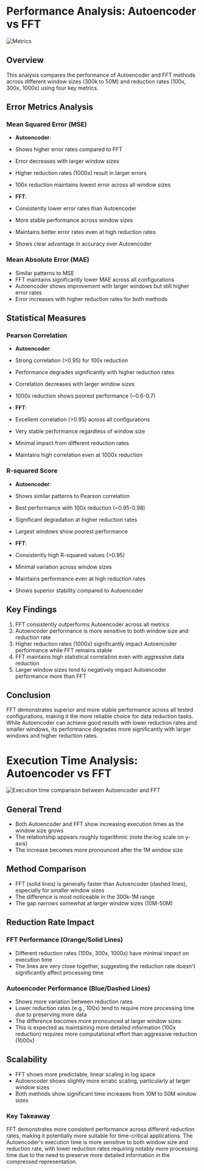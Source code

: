 # Performance Analysis: Autoencoder vs FFT

![Metrics](https://github.com/user-attachments/assets/573a7eb5-a7ce-4661-866c-b1fc5e7d1f86)

## Overview
This analysis compares the performance of Autoencoder and FFT methods across different window sizes (300k to 50M) and reduction rates (100x, 300x, 1000x) using four key metrics.

## Error Metrics Analysis

### Mean Squared Error (MSE)
- **Autoencoder**:
 - Shows higher error rates compared to FFT
 - Error decreases with larger window sizes
 - Higher reduction rates (1000x) result in larger errors
 - 100x reduction maintains lowest error across all window sizes

- **FFT**:
 - Consistently lower error rates than Autoencoder
 - More stable performance across window sizes
 - Maintains better error rates even at high reduction rates
 - Shows clear advantage in accuracy over Autoencoder

### Mean Absolute Error (MAE)
- Similar patterns to MSE
- FFT maintains significantly lower MAE across all configurations
- Autoencoder shows improvement with larger windows but still higher error rates
- Error increases with higher reduction rates for both methods

## Statistical Measures

### Pearson Correlation
- **Autoencoder**:
 - Strong correlation (>0.95) for 100x reduction
 - Performance degrades significantly with higher reduction rates
 - Correlation decreases with larger window sizes
 - 1000x reduction shows poorest performance (~0.6-0.7)

- **FFT**:
 - Excellent correlation (>0.95) across all configurations
 - Very stable performance regardless of window size
 - Minimal impact from different reduction rates
 - Maintains high correlation even at 1000x reduction

### R-squared Score
- **Autoencoder**:
 - Shows similar patterns to Pearson correlation
 - Best performance with 100x reduction (~0.95-0.98)
 - Significant degradation at higher reduction rates
 - Largest windows show poorest performance

- **FFT**:
 - Consistently high R-squared values (>0.95)
 - Minimal variation across window sizes
 - Maintains performance even at high reduction rates
 - Shows superior stability compared to Autoencoder

## Key Findings
1. FFT consistently outperforms Autoencoder across all metrics
2. Autoencoder performance is more sensitive to both window size and reduction rate
3. Higher reduction rates (1000x) significantly impact Autoencoder performance while FFT remains stable
4. FFT maintains high statistical correlation even with aggressive data reduction
5. Larger window sizes tend to negatively impact Autoencoder performance more than FFT

## Conclusion
FFT demonstrates superior and more stable performance across all tested configurations, making it the more reliable choice for data reduction tasks. While Autoencoder can achieve good results with lower reduction rates and smaller windows, its performance degrades more significantly with larger windows and higher reduction rates.

# Execution Time Analysis: Autoencoder vs FFT

![Execution time comparison between Autoencoder and FFT](https://github.com/user-attachments/assets/1c783bd4-5998-49f1-ba42-aefb59885c04)

## General Trend
- Both Autoencoder and FFT show increasing execution times as the window size grows
- The relationship appears roughly logarithmic (note the log scale on y-axis)
- The increase becomes more pronounced after the 1M window size

## Method Comparison
- FFT (solid lines) is generally faster than Autoencoder (dashed lines), especially for smaller window sizes
- The difference is most noticeable in the 300k-1M range
- The gap narrows somewhat at larger window sizes (10M-50M)

## Reduction Rate Impact

### FFT Performance (Orange/Solid Lines)
- Different reduction rates (100x, 300x, 1000x) have minimal impact on execution time
- The lines are very close together, suggesting the reduction rate doesn't significantly affect processing time

### Autoencoder Performance (Blue/Dashed Lines)
- Shows more variation between reduction rates
- Lower reduction rates (e.g., 100x) tend to require more processing time due to preserving more data
- The difference becomes more pronounced at larger window sizes
- This is expected as maintaining more detailed information (100x reduction) requires more computational effort than aggressive reduction (1000x)

## Scalability
- FFT shows more predictable, linear scaling in log space
- Autoencoder shows slightly more erratic scaling, particularly at larger window sizes
- Both methods show significant time increases from 10M to 50M window sizes

### Key Takeaway
FFT demonstrates more consistent performance across different reduction rates, making it potentially more suitable for time-critical applications. The Autoencoder's execution time is more sensitive to both window size and reduction rate, with lower reduction rates requiring notably more processing time due to the need to preserve more detailed information in the compressed representation.
